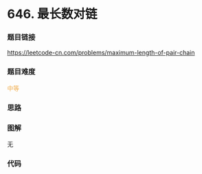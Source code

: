 # 646. 最长数对链

### 题目链接

https://leetcode-cn.com/problems/maximum-length-of-pair-chain

### 题目难度

<font color=#F0AD4E>中等</font>

### 思路



### 图解

无

### 代码

```python
```